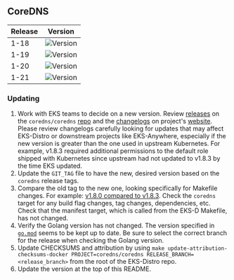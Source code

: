 ## CoreDNS

| Release | Version |
| --- | --- |
| 1-18 | ![Version](https://img.shields.io/badge/version-v1.7.0-blue) |
| 1-19 | ![Version](https://img.shields.io/badge/version-v1.8.0-blue) |
| 1-20 | ![Version](https://img.shields.io/badge/version-v1.8.3-blue) |
| 1-21 | ![Version](https://img.shields.io/badge/version-v1.8.3-blue) |


### Updating

1. Work with EKS teams to decide on a new version. Review 
   [releases](https://github.com/coredns/coredn/releases) on the
   `coredns/coredns` [repo](https://github.com/coredns/coredns) and the 
   [changelogs](https://coredns.io/blog/) on project's
   [website](https://coredns.io/). Please review changelogs carefully looking
   for updates that may affect EKS-Distro or downstream projects like 
   EKS-Anywhere, especially if the new version is greater than the one used in
   upstream Kubernetes. For example, v1.8.3 required additional permissions to 
   the default role shipped with Kubernetes since upstream had not updated to 
   v1.8.3 by the time EKS updated.
2. Update the `GIT_TAG` file to have the new, desired version based on the
   `coredns` release tags.
3. Compare the old tag to the new one, looking specifically for Makefile changes.
   For example:
   [v1.8.0 compared to v1.8.3](https://github.com/coredns/coredns/compare/v1.8.0...v1.8.3). 
   Check the `coredns` target for any build flag changes, tag changes,
   dependencies, etc. Check that the manifest target, which is called from the 
   EKS-D Makefile, has not changed.
4. Verify the Golang version has not changed. The version specified in
   [`go.mod`](https://github.com/coredns/coredns/blob/master/go.mod) seems to be
   kept up to date. Be sure to select the correct branch for the release when 
   checking the Golang version.
5. Update CHECKSUMS and attribution by using
   `make update-attribution-checksums-docker PROJECT=coredns/coredns RELEASE_BRANCH=<release_branch>`
   from the root of the EKS-Distro repo.
6. Update the version at the top of this README.
